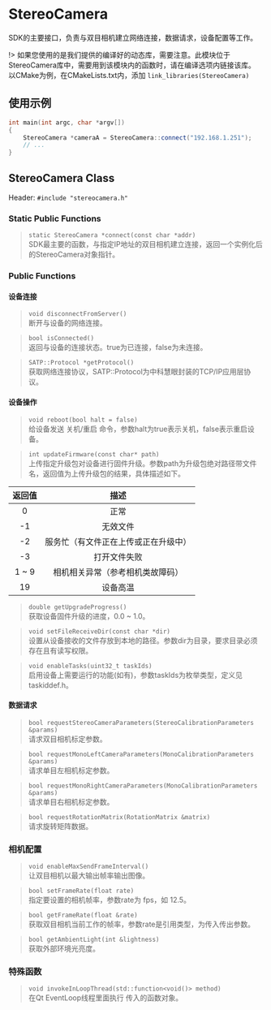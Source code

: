 # StereoCamera

SDK的主要接口，负责与双目相机建立网络连接，数据请求，设备配置等工作。

!> 如果您使用的是我们提供的编译好的动态库，需要注意。此模块位于StereoCamera库中，需要用到该模块内的函数时，请在编译选项内链接该库。 以CMake为例，在CMakeLists.txt内，添加 `link_libraries(StereoCamera)`  

## 使用示例

```C++
int main(int argc, char *argv[])
{
    StereoCamera *cameraA = StereoCamera::connect("192.168.1.251");
    // ...
}
```

## StereoCamera Class

Header: `#include "stereocamera.h"`

### Static Public Functions

> `static StereoCamera *connect(const char *addr)`  
SDK最主要的函数，与指定IP地址的双目相机建立连接，返回一个实例化后的StereoCamera对象指针。

### Public Functions

#### 设备连接

> `void disconnectFromServer()`  
 断开与设备的网络连接。

> `bool isConnected()`  
返回与设备的连接状态。true为已连接，false为未连接。

> `SATP::Protocol *getProtocol()`  
获取网络连接协议，SATP::Protocol为中科慧眼封装的TCP/IP应用层协议。

#### 设备操作

> `void reboot(bool halt = false)`  
给设备发送 关机/重启 命令，参数halt为true表示关机，false表示重启设备。

> `int updateFirmware(const char* path)`  
上传指定升级包对设备进行固件升级。参数path为升级包绝对路径带文件名，返回值为上传升级包的结果，具体描述如下。  

 | 返回值 | 描述 |
 | :---: | :---: |
 | 0      | 正常    |
 | -1     | 无效文件 |
 | -2     | 服务忙（有文件正在上传或正在升级中） |
 | -3     | 打开文件失败     |
 | 1 ~ 9  | 相机相关异常（参考相机类故障码）    |
 | 19      | 设备高温    |

 > `double getUpgradeProgress()`  
 获取设备固件升级的进度，0.0 ~ 1.0。

> `void setFileReceiveDir(const char *dir)`  
设置从设备接收的文件存放到本地的路径。参数dir为目录，要求目录必须存在且有读写权限。

> `void enableTasks(uint32_t taskIds)`  
启用设备上需要运行的功能(如有)，参数taskIds为枚举类型，定义见 taskiddef.h。

#### 数据请求

> `bool requestStereoCameraParameters(StereoCalibrationParameters &params)`  
请求双目相机标定参数。

> `bool requestMonoLeftCameraParameters(MonoCalibrationParameters &params)`  
请求单目左相机标定参数。

> `bool requestMonoRightCameraParameters(MonoCalibrationParameters &params)`  
请求单目右相机标定参数。

> `bool requestRotationMatrix(RotationMatrix &matrix)`  
请求旋转矩阵数据。

### 相机配置

> `void enableMaxSendFrameInterval()`  
让双目相机以最大输出帧率输出图像。

> `bool setFrameRate(float rate)`  
指定要设置的相机帧率，参数rate为 fps，如 12.5。

> `bool getFrameRate(float &rate)`  
获取双目相机当前工作的帧率，参数rate是引用类型，为传入传出参数。

> `bool getAmbientLight(int &lightness)`  
获取外部环境光亮度。

### 特殊函数

> `void invokeInLoopThread(std::function<void()> method)`  
在Qt EventLoop线程里面执行 传入的函数对象。
